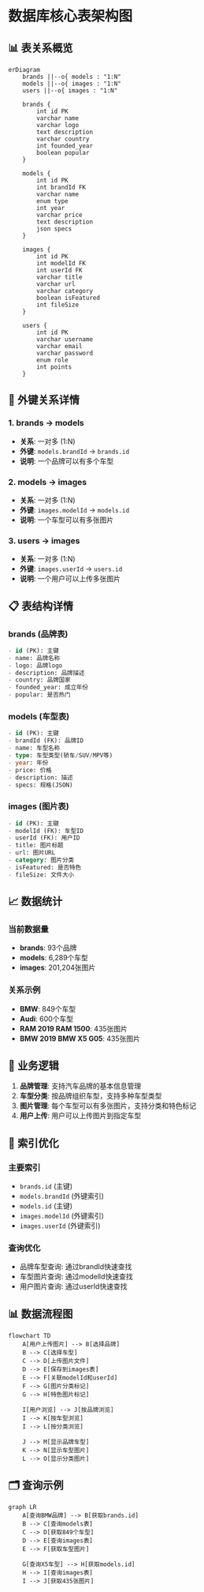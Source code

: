 # 数据库核心表架构图

## 📊 表关系概览

```mermaid
erDiagram
    brands ||--o{ models : "1:N"
    models ||--o{ images : "1:N"
    users ||--o{ images : "1:N"
    
    brands {
        int id PK
        varchar name
        varchar logo
        text description
        varchar country
        int founded_year
        boolean popular
    }
    
    models {
        int id PK
        int brandId FK
        varchar name
        enum type
        int year
        varchar price
        text description
        json specs
    }
    
    images {
        int id PK
        int modelId FK
        int userId FK
        varchar title
        varchar url
        varchar category
        boolean isFeatured
        int fileSize
    }
    
    users {
        int id PK
        varchar username
        varchar email
        varchar password
        enum role
        int points
    }
```

## 🔗 外键关系详情

### 1. brands → models
- **关系**: 一对多 (1:N)
- **外键**: `models.brandId` → `brands.id`
- **说明**: 一个品牌可以有多个车型

### 2. models → images  
- **关系**: 一对多 (1:N)
- **外键**: `images.modelId` → `models.id`
- **说明**: 一个车型可以有多张图片

### 3. users → images
- **关系**: 一对多 (1:N)  
- **外键**: `images.userId` → `users.id`
- **说明**: 一个用户可以上传多张图片

## 📋 表结构详情

### brands (品牌表)
```sql
- id (PK): 主键
- name: 品牌名称
- logo: 品牌logo
- description: 品牌描述
- country: 品牌国家
- founded_year: 成立年份
- popular: 是否热门
```

### models (车型表)
```sql
- id (PK): 主键
- brandId (FK): 品牌ID
- name: 车型名称
- type: 车型类型(轿车/SUV/MPV等)
- year: 年份
- price: 价格
- description: 描述
- specs: 规格(JSON)
```

### images (图片表)
```sql
- id (PK): 主键
- modelId (FK): 车型ID
- userId (FK): 用户ID
- title: 图片标题
- url: 图片URL
- category: 图片分类
- isFeatured: 是否特色
- fileSize: 文件大小
```

## 📈 数据统计

### 当前数据量
- **brands**: 93个品牌
- **models**: 6,289个车型  
- **images**: 201,204张图片

### 关系示例
- **BMW**: 849个车型
- **Audi**: 600个车型
- **RAM 2019 RAM 1500**: 435张图片
- **BMW 2019 BMW X5 G05**: 435张图片

## 🎯 业务逻辑

1. **品牌管理**: 支持汽车品牌的基本信息管理
2. **车型分类**: 按品牌组织车型，支持多种车型类型
3. **图片管理**: 每个车型可以有多张图片，支持分类和特色标记
4. **用户上传**: 用户可以上传图片到指定车型

## 🔧 索引优化

### 主要索引
- `brands.id` (主键)
- `models.brandId` (外键索引)
- `models.id` (主键)
- `images.modelId` (外键索引)
- `images.userId` (外键索引)

### 查询优化
- 品牌车型查询: 通过brandId快速查找
- 车型图片查询: 通过modelId快速查找
- 用户图片查询: 通过userId快速查找

## 📊 数据流程图

```mermaid
flowchart TD
    A[用户上传图片] --> B[选择品牌]
    B --> C[选择车型]
    C --> D[上传图片文件]
    D --> E[保存到images表]
    E --> F[关联modelId和userId]
    F --> G[图片分类标记]
    G --> H[特色图片标记]
    
    I[用户浏览] --> J[按品牌浏览]
    I --> K[按车型浏览]
    I --> L[按分类浏览]
    
    J --> M[显示品牌车型]
    K --> N[显示车型图片]
    L --> O[显示分类图片]
```

## 🗂️ 查询示例

```mermaid
graph LR
    A[查询BMW品牌] --> B[获取brands.id]
    B --> C[查询models表]
    C --> D[获取849个车型]
    D --> E[查询images表]
    E --> F[获取车型图片]
    
    G[查询X5车型] --> H[获取models.id]
    H --> I[查询images表]
    I --> J[获取435张图片]
```
